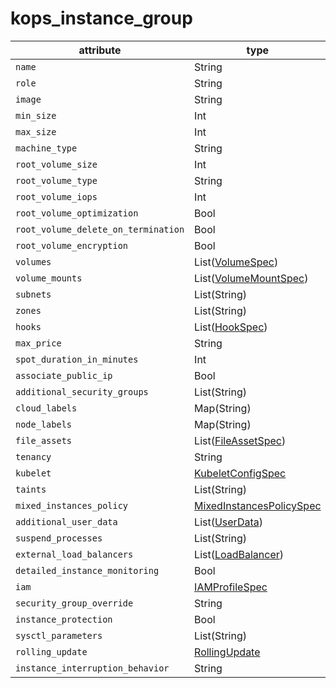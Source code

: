 # kops_instance_group

| attribute | type | optional | required | computed |
| --- | --- | --- | --- | --- |
| `name` | String | :white_check_mark: |  |  |
| `role` | String | :white_check_mark: |  |  |
| `image` | String |  | :white_check_mark: | :white_check_mark: |
| `min_size` | Int | :white_check_mark: |  |  |
| `max_size` | Int | :white_check_mark: |  |  |
| `machine_type` | String | :white_check_mark: |  |  |
| `root_volume_size` | Int |  | :white_check_mark: |  |
| `root_volume_type` | String |  | :white_check_mark: |  |
| `root_volume_iops` | Int |  | :white_check_mark: |  |
| `root_volume_optimization` | Bool |  | :white_check_mark: |  |
| `root_volume_delete_on_termination` | Bool |  | :white_check_mark: |  |
| `root_volume_encryption` | Bool |  | :white_check_mark: |  |
| `volumes` | List([VolumeSpec](./VolumeSpec.md)) |  | :white_check_mark: |  |
| `volume_mounts` | List([VolumeMountSpec](./VolumeMountSpec.md)) |  | :white_check_mark: |  |
| `subnets` | List(String) | :white_check_mark: |  |  |
| `zones` | List(String) |  | :white_check_mark: |  |
| `hooks` | List([HookSpec](./HookSpec.md)) |  | :white_check_mark: |  |
| `max_price` | String |  | :white_check_mark: |  |
| `spot_duration_in_minutes` | Int |  | :white_check_mark: |  |
| `associate_public_ip` | Bool |  | :white_check_mark: |  |
| `additional_security_groups` | List(String) |  | :white_check_mark: |  |
| `cloud_labels` | Map(String) |  | :white_check_mark: |  |
| `node_labels` | Map(String) |  | :white_check_mark: |  |
| `file_assets` | List([FileAssetSpec](./FileAssetSpec.md)) |  | :white_check_mark: |  |
| `tenancy` | String |  | :white_check_mark: |  |
| `kubelet` | [KubeletConfigSpec](./KubeletConfigSpec.md) |  | :white_check_mark: |  |
| `taints` | List(String) |  | :white_check_mark: |  |
| `mixed_instances_policy` | [MixedInstancesPolicySpec](./MixedInstancesPolicySpec.md) |  | :white_check_mark: |  |
| `additional_user_data` | List([UserData](./UserData.md)) |  | :white_check_mark: |  |
| `suspend_processes` | List(String) |  | :white_check_mark: |  |
| `external_load_balancers` | List([LoadBalancer](./LoadBalancer.md)) |  | :white_check_mark: |  |
| `detailed_instance_monitoring` | Bool |  | :white_check_mark: |  |
| `iam` | [IAMProfileSpec](./IAMProfileSpec.md) |  | :white_check_mark: |  |
| `security_group_override` | String |  | :white_check_mark: |  |
| `instance_protection` | Bool |  | :white_check_mark: |  |
| `sysctl_parameters` | List(String) |  | :white_check_mark: |  |
| `rolling_update` | [RollingUpdate](./RollingUpdate.md) |  | :white_check_mark: |  |
| `instance_interruption_behavior` | String |  | :white_check_mark: |  |
